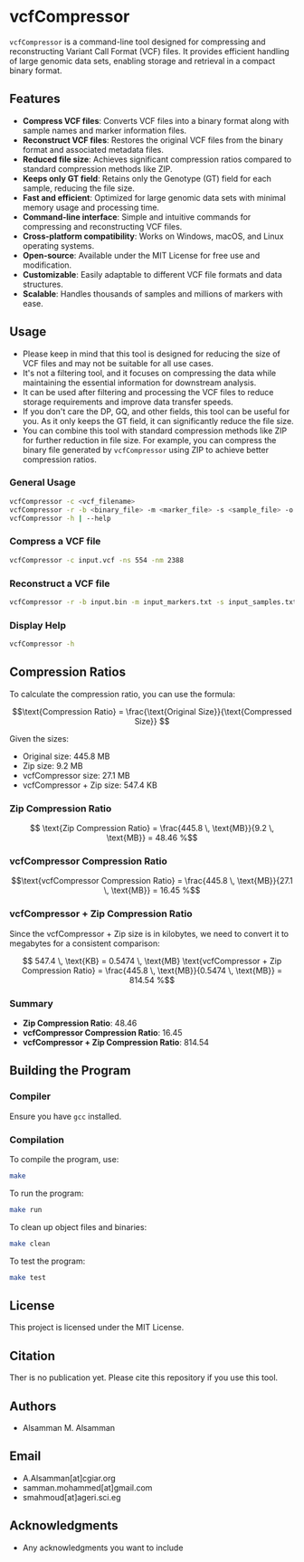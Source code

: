# vcfCompressor

`vcfCompressor` is a command-line tool designed for compressing and reconstructing Variant Call Format (VCF) files. It provides efficient handling of large genomic data sets, enabling storage and retrieval in a compact binary format.

## Features

- **Compress VCF files**: Converts VCF files into a binary format along with sample names and marker information files.
- **Reconstruct VCF files**: Restores the original VCF files from the binary format and associated metadata files.
- **Reduced file size**: Achieves significant compression ratios compared to standard compression methods like ZIP.
- **Keeps only GT field**: Retains only the Genotype (GT) field for each sample, reducing the file size.
- **Fast and efficient**: Optimized for large genomic data sets with minimal memory usage and processing time.
- **Command-line interface**: Simple and intuitive commands for compressing and reconstructing VCF files.
- **Cross-platform compatibility**: Works on Windows, macOS, and Linux operating systems.
- **Open-source**: Available under the MIT License for free use and modification.
- **Customizable**: Easily adaptable to different VCF file formats and data structures.
- **Scalable**: Handles thousands of samples and millions of markers with ease.

## Usage

- Please keep in mind that this tool is designed for reducing the size of VCF files and may not be suitable for all use cases.
- It's not a filtering tool, and it focuses on compressing the data while maintaining the essential information for downstream analysis.
- It can be used after filtering and processing the VCF files to reduce storage requirements and improve data transfer speeds.
- If you don't care the DP, GQ, and other fields, this tool can be useful for you. As it only keeps the GT field, it can significantly reduce the file size.
- You can combine this tool with standard compression methods like ZIP for further reduction in file size.
  For example, you can compress the binary file generated by `vcfCompressor` using ZIP to achieve better compression ratios.

### General Usage

```sh
vcfCompressor -c <vcf_filename>
vcfCompressor -r -b <binary_file> -m <marker_file> -s <sample_file> -o <output_vcf>
vcfCompressor -h | --help
```

### Compress a VCF file

```sh
vcfCompressor -c input.vcf -ns 554 -nm 2388
```

### Reconstruct a VCF file

```sh
vcfCompressor -r -b input.bin -m input_markers.txt -s input_samples.txt -o output.vcf -ns 554 -nm 2388
```

### Display Help

```sh
vcfCompressor -h
```

## Compression Ratios

To calculate the compression ratio, you can use the formula:

```math
\text{Compression Ratio} = \frac{\text{Original Size}}{\text{Compressed Size}} 
```

Given the sizes:
- Original size: 445.8 MB
- Zip size: 9.2 MB
- vcfCompressor size: 27.1 MB
- vcfCompressor + Zip size: 547.4 KB

### Zip Compression Ratio
```math
 \text{Zip Compression Ratio} = \frac{445.8 \, \text{MB}}{9.2 \, \text{MB}} = 48.46 %
```
### vcfCompressor Compression Ratio
```math
\text{vcfCompressor Compression Ratio} = \frac{445.8 \, \text{MB}}{27.1 \, \text{MB}} = 16.45 %
```
### vcfCompressor + Zip Compression Ratio

Since the vcfCompressor + Zip size is in kilobytes, we need to convert it to megabytes for a consistent comparison:

```math
 547.4 \, \text{KB} = 0.5474 \, \text{MB}

 \text{vcfCompressor + Zip Compression Ratio} = \frac{445.8 \, \text{MB}}{0.5474 \, \text{MB}} = 814.54 %
```
### Summary

- **Zip Compression Ratio**: 48.46
- **vcfCompressor Compression Ratio**: 16.45
- **vcfCompressor + Zip Compression Ratio**: 814.54


## Building the Program

### Compiler

Ensure you have `gcc` installed.

### Compilation

To compile the program, use:

```sh
make
```

To run the program:

```sh
make run
```

To clean up object files and binaries:

```sh
make clean
```

To test the program:

```sh
make test
```

## License

This project is licensed under the MIT License.

## Citation
Ther is no publication yet. Please cite this repository if you use this tool.

## Authors

- Alsamman M. Alsamman

## Email
- A.Alsamman[at]cgiar.org
- samman.mohammed[at]gmail.com
- smahmoud[at]ageri.sci.eg

## Acknowledgments

- Any acknowledgments you want to include
